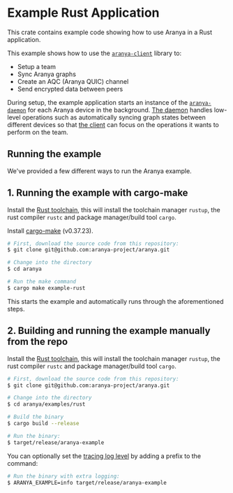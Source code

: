 # Example Rust Application

This crate contains example code showing how to use Aranya in a Rust application.

This example shows how to use the [`aranya-client`](../../crates/aranya-client) library to:

-   Setup a team
-   Sync Aranya graphs
-   Create an AQC (Aranya QUIC) channel
-   Send encrypted data between peers

During setup, the example application starts an instance of the [`aranya-daemon`](../../crates/aranya-daemon) for each Aranya device in the background. [The daemon](https://aranya-project.github.io/aranya-docs/technical-apis/rust-api/#aranya-daemon) handles low-level operations such as automatically syncing graph states between different devices so that [the client](https://aranya-project.github.io/aranya-docs/technical-apis/rust-api/#aranya-client) can focus on the operations it wants to perform on the team.

## Running the example

We've provided a few different ways to run the Aranya example.

## 1. Running the example with cargo-make

Install the [Rust toolchain](https://www.rust-lang.org/tools/install), this will install the toolchain manager `rustup`, the rust compiler `rustc` and package manager/build tool `cargo`.

Install [cargo-make](https://github.com/sagiegurari/cargo-make?tab=readme-ov-file#installation) (v0.37.23).

```bash
# First, download the source code from this repository:
$ git clone git@github.com:aranya-project/aranya.git

# Change into the directory
$ cd aranya

# Run the make command
$ cargo make example-rust
```

This starts the example and automatically runs through the aforementioned
steps.

## 2. Building and running the example manually from the repo

Install the [Rust toolchain](https://www.rust-lang.org/tools/install), this will install the toolchain manager `rustup`, the rust compiler `rustc` and package manager/build tool `cargo`.

```bash
# First, download the source code from this repository:
$ git clone git@github.com:aranya-project/aranya.git

# Change into the directory
$ cd aranya/examples/rust

# Build the binary
$ cargo build --release

# Run the binary:
$ target/release/aranya-example
```

You can optionally set the [tracing log level](https://docs.rs/tracing/latest/tracing/struct.Level.html#impl-Level) by adding a prefix to the command:

```bash
# Run the binary with extra logging:
$ ARANYA_EXAMPLE=info target/release/aranya-example
```
